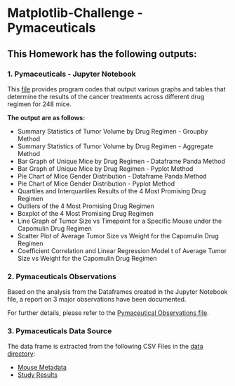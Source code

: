 # Matplotlib-Challenge - Pymaceuticals

## **This Homework has the following outputs:**

### **1.  Pymaceuticals - Jupyter Notebook**

This [file](https://github.com/cecileung1208/Homework/blob/master/Unit%205%20-%20MatplotLib%20Challenge/Pymaceuticals/Pymaceuticals.ipynb) provides program codes that output various graphs and tables that determine the results of the cancer treatments across different drug regimen for 248 mice.  

**The output are as follows:**
*    Summary Statistics of Tumor Volume by Drug Regimen - Groupby Method
*    Summary Statistics of Tumor Volume by Drug Regimen - Aggregate Method
*    Bar Graph of Unique Mice by Drug Regimen - Dataframe Panda Method
*    Bar Graph of Unique Mice by Drug Regimen - Pyplot Method
*    Pie Chart of Mice Gender Distribution - Dataframe Panda Method
*    Pie Chart of Mice Gender Distribution - Pyplot Method
*    Quartiles and Interquartiles Results of the 4 Most Promising Drug Regimen
*    Outliers of the 4 Most Promising Drug Regimen
*    Boxplot of the 4 Most Promising Drug Regimen
*    Line Graph of Tumor Size vs Timepoint for a Specific Mouse under the Capomulin Drug Regimen
*    Scatter Plot of Average Tumor Size vs Weight for the Capomulin Drug Regimen
*    Coefficient Correlation and Linear Regression Model t of Average Tumor Size vs Weight for the Capomulin Drug Regimen

### **2.  Pymaceuticals Observations**
Based on the analysis from the Dataframes created in the Jupyter Notebook file, a report on 3 major observations have been documented.

For further details, please refer to the [Pymaceutical Observations file](https://github.com/cecileung1208/Homework/blob/master/Unit%205%20-%20MatplotLib%20Challenge/Pymaceuticals/Pymaceutical%20-%20Observations.docx).


### **3.  Pymaceuticals Data Source**

The data frame is extracted from the following CSV Files in the [data directory](https://github.com/cecileung1208/Homework/tree/master/Unit%205%20-%20MatplotLib%20Challenge/Pymaceuticals/data):
*    [Mouse Metadata](https://github.com/cecileung1208/Homework/blob/master/Unit%205%20-%20MatplotLib%20Challenge/Pymaceuticals/data/Mouse_metadata.csv)
*    [Study Results](https://github.com/cecileung1208/Homework/blob/master/Unit%205%20-%20MatplotLib%20Challenge/Pymaceuticals/data/Study_results.csv)
